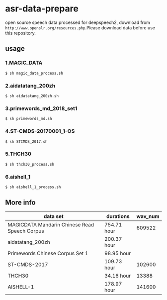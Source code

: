 # asr-data-prepare
open source speech data processed for deepspeech2, download from `http://www.openslr.org/resources.php`.Please download data before 
use this repository.

## usage

### 1.MAGIC_DATA

```
$ sh magic_data_process.sh
```

### 2.aidatatang_200zh

```
$ sh aidatatang_200zh.sh
```

### 3.primewords_md_2018_set1

```
$ sh primewords_md.sh
```

### 4.ST-CMDS-20170001_1-OS

```
$ sh STCMDS_2017.sh
```

### 5.THCH30

```
$ sh thch30_process.sh
```

### 6.aishell_1

```
$ sh aishell_1_process.sh
```

## More info

|data set|durations|wav_num|
|--|--|--|
|MAGICDATA Mandarin Chinese Read Speech Corpus|754.71 hour|609522|
|aidatatang_200zh|200.37 hour||
|Primewords Chinese Corpus Set 1|98.95 hour||
|ST-CMDS-2017|109.73 hour|102600|
|THCH30|34.16 hour|13388|
|AISHELL-1|178.97 hour|141600|

